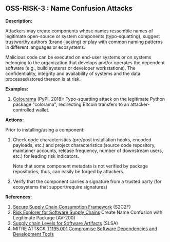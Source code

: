 ## OSS-RISK-3 : Name Confusion Attacks

**Description:**

Attackers may create components whose names ressemble names of legitimate open-source or system components (typo-squatting), suggest trustworthy authors (brand-jacking) or play with common naming patterns in different languages or ecosystems.

Malicious code can be executed on end-user systems or on systems belonging to the organization that develops and/or operates the dependent software (e.g., build systems or developer workstations). The confidentiality, integrity and availability of systems and the data processed/stored thereon is at risk.

**Examples:**

1. [Colourama](https://bertusk.medium.com/cryptocurrency-clipboard-hijacker-discovered-in-pypi-repository-b66b8a534a8) (PyPI, 2018): Typo-squatting attack on the legitimate Python package "colorama", redirecting Bitcoin transfers to an attacker-controlled wallet.

**Actions:**

Prior to installing/using a component: 
1. Check code characteristics (pre/post installation hooks, encoded payloads, etc.) and project characteristics (source code repository, maintainer accounts, release frequency, number of downstream users, etc.) for leading risk indicators.

    Note that some component metadata is not verified by package repositories, thus, can easily be forged by attackers.
    
2. Verify that the component carries a signature from a trusted party (for ecosystems that support/require signatures)

**References:**

1. [Secure Supply Chain Consumption Framework](https://www.microsoft.com/en-us/securityengineering/opensource) (S2C2F)
2. [Risk Explorer for Software Supply Chains](https://riskexplorer.endorlabs.com/) Create Name Confusion with Legitimate Package (AV-200)
3. [Supply chain Levels for Software Artifacts](https://slsa.dev/) (SLSA)
4. MITRE ATT&CK [T1195.001 Compromise Software Dependencies and Development Tools](https://attack.mitre.org/techniques/T1195/001/)